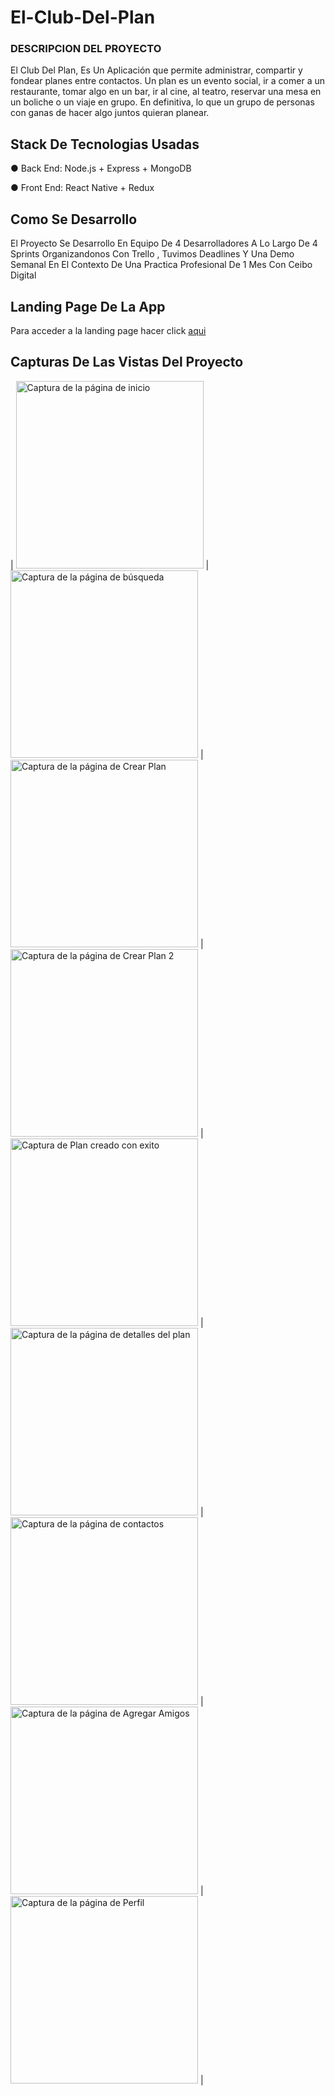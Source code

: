 # El-Club-Del-Plan

### DESCRIPCION DEL PROYECTO
El Club Del Plan, Es Un Aplicación que permite administrar, compartir y fondear planes entre contactos. Un plan es un evento social, ir a comer a un restaurante, tomar algo en un bar, ir al cine, al teatro, reservar una mesa en un boliche o un viaje en grupo. En definitiva, lo que un grupo de personas con ganas de hacer algo juntos quieran planear. 

## Stack De Tecnologias Usadas
● Back End: Node.js + Express + MongoDB

● Front End: React Native + Redux 

## Como Se Desarrollo

El Proyecto Se Desarrollo En Equipo De 4 Desarrolladores A Lo Largo De 4 Sprints Organizandonos Con Trello , Tuvimos Deadlines Y Una Demo Semanal  En El Contexto De Una Practica Profesional De 1 Mes Con Ceibo Digital

## Landing Page De La App 
Para acceder a la landing page hacer click [aqui](https://elclubdelplan.netlify.app/)

## Capturas De Las Vistas Del Proyecto

| <img src="./assets/HOME.jpeg" alt="Captura de la página de inicio" width="300"> | <img src="./assets/busquedas.jpeg" alt="Captura de la página de búsqueda" width="300"> | <img src="./assets/Crear Plan.jpeg" alt="Captura de la página de Crear Plan" width="300"> | <img src="./assets/Crear Plan 2.jpeg" alt="Captura de la página de Crear Plan 2" width="300"> | <img src="./assets/Plan creado con exito.jpeg" alt="Captura de Plan creado con exito" width="300"> | <img src="./assets/Plan details.jpeg" alt="Captura de la página de detalles del plan" width="300"> | <img src="./assets/Contactos.jpeg" alt="Captura de la página de contactos" width="300"> | <img src="./assets/Agregar Amigos.jpeg" alt="Captura de la página de Agregar Amigos" width="300"> | <img src="./assets/Vista Perfil.jpeg" alt="Captura de la página de Perfil" width="300"> | 


